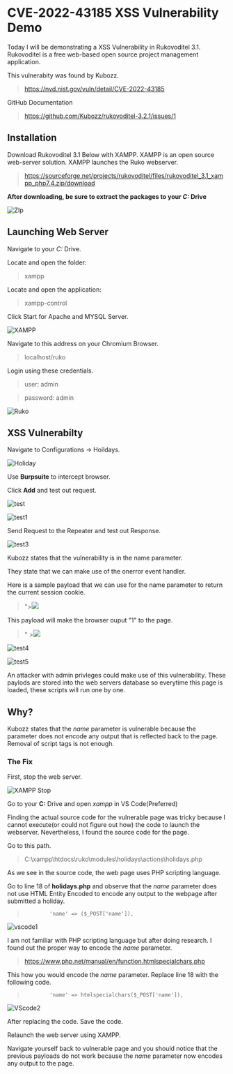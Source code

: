 # CVE-2022-43185 XSS Vulnerability Demo

Today I will be demonstrating a XSS Vulnerability in Rukovoditel 3.1.  Rukovoditel is a free web-based open source project management application.

This vulnerabity was found by Kubozz.

> https://nvd.nist.gov/vuln/detail/CVE-2022-43185

GitHub Documentation

> https://github.com/Kubozz/rukovoditel-3.2.1/issues/1

## Installation

Download Rukovoditel 3.1 Below with XAMPP. XAMPP is an open source web-server solution.  XAMPP launches the Ruko webserver.

> https://sourceforge.net/projects/rukovoditel/files/rukovoditel_3.1_xampp_php7.4.zip/download

**After downloading, be sure to extract the packages to your _C:_ Drive**

![ZIp](https://user-images.githubusercontent.com/69864260/198923901-a45d11af-2638-463c-9000-b98bdd681341.png)


## Launching Web Server

Navigate to your _C:_ Drive.

Locate and open the folder:
> xampp

Locate and open the application: 
> xampp-control

Click Start for Apache and MYSQL Server.

![XAMPP](https://user-images.githubusercontent.com/69864260/198924160-6e2506b7-34ea-42ae-9629-c3f9f18d1888.png)


Navigate to this address on your Chromium Browser.

>localhost/ruko

Login using these credentials.

>user: admin

>password: admin

![Ruko](https://user-images.githubusercontent.com/69864260/198924709-3192e859-8514-4b96-b00f-d5808b32a351.png)


## XSS Vulnerabilty

Navigate to Configurations -> Hoildays.

![Holiday](https://user-images.githubusercontent.com/69864260/198926342-71172b4f-650e-4e0f-9413-2970d0d69cb3.png)

Use **Burpsuite** to intercept browser.


Click **Add** and test out request.

![test](https://user-images.githubusercontent.com/69864260/198927382-b906e571-0db7-4108-9709-4bfdcc750c0c.png)

![test1](https://user-images.githubusercontent.com/69864260/198927393-c7a8bb51-a697-45e6-b4c5-9c6a49f6344b.png)

Send Request to the Repeater and test out Response.

![test3](https://user-images.githubusercontent.com/69864260/198928693-ad971009-72c7-4620-88c7-b06bcd8f0919.png)


Kubozz states that the vulnerability is in the name parameter.

They state that we can make use of the onerror event handler.

Here is a sample payload that we can use for the name parameter to return the current session cookie.

> "><img src=x onerror=alert(document.cookie);>

This payload will make the browser ouput "1" to the page.

> " ><img src=x onerror=alert(1);>


![test4](https://user-images.githubusercontent.com/69864260/198934108-87a37027-1e6c-4b06-9f1c-7d8acfc7c8e3.png)


![test5](https://user-images.githubusercontent.com/69864260/198934123-008f6217-7141-4675-a762-08ca2c2477cb.png)


An attacker with admin privleges could make use of this vulnerability.  These paylods are stored into the web servers database so everytime this page is loaded, these scripts will run one by one.

## Why?

Kubozz states that the _name_ parameter is vulnerable because the parameter does not encode any output that is reflected back to the page.  Removal of script tags is not enough.

### The Fix

First, stop the web server.

![XAMPP Stop](https://user-images.githubusercontent.com/69864260/198935230-99f286f8-8789-40b7-8a34-a82058b3a41f.png)


Go to your **C:** Drive and open _xampp_ in VS Code(Preferred)

Finding the actual source code for the vulnerable page was tricky because I cannot execute(or could not figure out how) the code to launch the webserver.  Nevertheless, I found the source code for the page.  

Go to this path.

> C:\xampp\htdocs\ruko\modules\holidays\actions\holidays.php


As we see in the source code, the web page uses PHP scripting language.

Go to line 18 of **holidays.php** and observe that the _name_ parameter does not use HTML Entity Encoded to encode any output to the webpage after submitted a holiday.

>             'name' => ($_POST['name']),

![vscode1](https://user-images.githubusercontent.com/69864260/198938623-51c3ae94-9aa8-486c-9d08-b43a53a0b96f.png)



I am not familiar with PHP scripting language but after doing research. I found out the proper way to encode the _name_ parameter.

> https://www.php.net/manual/en/function.htmlspecialchars.php


This how you would encode the _name_ parameter.  Replace line 18 with the following code.

>             'name' => htmlspecialchars($_POST['name']),

![VScode2](https://user-images.githubusercontent.com/69864260/198938709-9994e9ac-81ae-4145-9381-b2890f84a04f.png)


After replacing the code. Save the code.

Relaunch the web server using XAMPP.

Navigate yourself back to vulnerable page and you should notice that the previous payloads do not work because the _name_ parameter now encodes any output to the page.

















